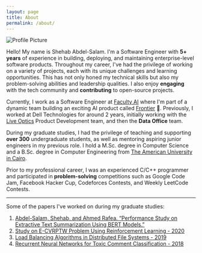 ```yaml
---
layout: page
title: About
permalink: /about/
---
```


<img src="{{ site.baseurl }}/assets/Shehab.jpg" title="Profile Picture" class="profile">

Hello! My name is Shehab Abdel-Salam. I'm a Software Engineer with **5+ years** of experience in building, deploying, and maintaining enterprise-level software products. Throughout my career, I've had the privilege of working on a variety of projects, each with its unique challenges and learning opportunities. This has not only honed my technical skills but also my problem-solving abilities and leadership qualities. I also enjoy **engaging** with the tech community and **contributing** to open-source projects.

Currently, I work as a Software Engineer at [Faculty AI][company] where I'm part of a dynamic team building an exciting AI product called [Frontier][frontier] 🚀. Previously, I worked at Dell Technologies for around 2 years, initially working with the [Live Optics][liveoptics] Product Development team, and then the **Data Office** team.

During my graduate studies, I had the privilege of teaching and supporting **over 300** undergraduate students, as well as mentoring aspiring junior engineers in my previous role. I hold a M.Sc. degree in Computer Science and a B.Sc. degree in Computer Engineering from [The American University in Cairo][University].

Prior to my professional career, I was an experienced C/C++ programmer and participated in **problem-solving** competitions such as Google Code Jam, Facebook Hacker Cup, Codeforces Contests, and Weekly LeetCode Contests.

---

Some of the papers I've worked on during my graduate studies:

1. [Abdel-Salam, Shehab, and Ahmed Rafea. “Performance Study on Extractive Text Summarization Using BERT Models.”](https://www.mdpi.com/2078-2489/13/2/67)
2. [Study on E-CVRPTW Problem Using Reinforcement Learning - 2020](https://drive.google.com/file/d/1S66LT3kInvsubYGUlW4S78QJWLESqap3/view?usp=sharing)
3. [Load Balancing Algorithms in Distributed File Systems - 2019](https://drive.google.com/file/d/1uwlMDUGlllPCa1riIjcvhv8-sL7gsdoJ/view?usp=sharing)
4. [Recurrent Neural Networks for Toxic Comment Classification - 2018](https://github.com/shehab-as/ToxicCommentClassification)

[linkedin]: https://www.linkedin.com/in/shehab-abdel-salam-0a12ab97/
[github]: https://github.com/shehab-as
[company]: https://faculty.ai
[university]: https://www.aucegypt.edu
[liveoptics]: https://liveoptics.com
[frontier]: https://faculty.ai/frontier